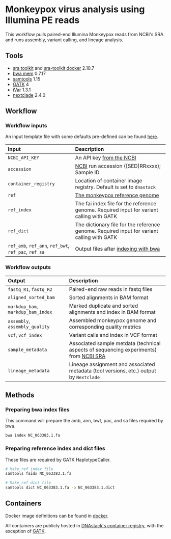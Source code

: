 # Monkeypox virus analysis using Illumina PE reads

This workflow pulls paired-end Illumina Monkeypox reads from NCBI's SRA and runs assembly, variant calling, and lineage analysis.


## Tools

- [sra toolkit](https://github.com/ncbi/sra-tools) and [sra-toolkit docker](https://github.com/DNAstack/covid-processing-pipeline/tree/master/dockerfiles) 2.10.7
- [bwa mem](https://github.com/lh3/bwa) 0.7.17
- [samtools](https://github.com/samtools/samtools) 1.15
- [GATK](https://github.com/broadinstitute/gatk) 4
- [iVar](https://github.com/andersen-lab/ivar) 1.3.1
- [nextclade](https://github.com/nextstrain/nextclade) 2.4.0


## Workflow

### Workflow inputs

An input template file with some defaults pre-defined can be found [here](https://github.com/DNAstack/monkeypox-processing-pipeline/blob/main/workflows/illumina_PE/inputs.json).
   
| Input | Description |
|:-|:-|
| `NCBI_API_KEY` | An API key [from the NCBI](https://ncbiinsights.ncbi.nlm.nih.gov/2017/11/02/new-api-keys-for-the-e-utilities/) |
| `accession` | [NCBI](https://www.ncbi.nlm.nih.gov/sra/?term=%22Monkeypox+virus%22%5Borgn%3A__txid10244%5D) run accession ([SED]RRxxxx); Sample ID |
| `container_registry` | Location of container image registry. Default is set to `dnastack` |
| `ref` | [The monkeypox reference genome](https://www.ncbi.nlm.nih.gov/nuccore/NC_063383.1/) |
| `ref_index` | The fai index file for the reference genome. Required input for variant calling with GATK |
| `ref_dict` | The dictionary file for the reference genome. Required input for variant calling with GATK |
| `ref_amb`, `ref_ann`, `ref_bwt`, `ref_pac`, `ref_sa` | Output files after [indexing with bwa](#preparing-bwa-index-files) |


### Workflow outputs
   
| Output | Description |
|:-|:-|
| `fastq_R1`, `fastq_R2` | Paired-end raw reads in fastq files |
| `aligned_sorted_bam` | Sorted alignments in BAM format |
| `markdup_bam`, `markdup_bam_index` | Marked duplicate and sorted alignments and index in BAM format |
| `assembly`, `assembly_quality` | Assembled monkeypox genome and corresponding quality metrics |
| `vcf`, `vcf_index` | Variant calls and index in VCF format |
| `sample_metadata` | Associated sample metdata (technical aspects of sequencing experiments) from [NCBI SRA](https://www.ncbi.nlm.nih.gov/sra) |
| `lineage_metadata` | Lineage assignment and associated metadata (tool versions, etc.) output by `Nextclade` |


## Methods

### Preparing bwa index files

This command will prepare the amb, ann, bwt, pac, and sa files required by bwa.

```bash
bwa index NC_063383.1.fa
```

### Preparing reference index and dict files

These files are required by GATK HaplotypeCaller.

```bash
# Make ref index file
samtools faidx NC_063383.1.fa

# Make ref dict file
samtools dict NC_063383.1.fa -o NC_063383.1.dict
```


## Containers

Docker image definitions can be found in
[docker](https://github.com/DNAstack/monkeypox-processing-pipeline/tree/add_monkeypox_workflow/docker).

All containers are publicly hosted in [DNAstack's container registry](https://hub.docker.com/u/dnastack), with the exception of
[GATK](https://hub.docker.com/r/broadinstitute/gatk/).
